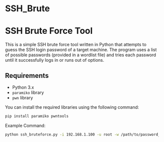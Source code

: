 # SSH_Brute

# SSH Brute Force Tool

This is a simple SSH brute force tool written in Python that attempts to guess the SSH login password of a target machine. The program uses a list of possible passwords (provided in a wordlist file) and tries each password until it successfully logs in or runs out of options.

## Requirements

- Python 3.x
- `paramiko` library
- `pwn` library

You can install the required libraries using the following command:

```bash
pip install paramiko pwntools
```

Example Command:

```bash
python ssh_bruteforce.py -i 192.168.1.100 -u root -w /path/to/password_list.txt
```
